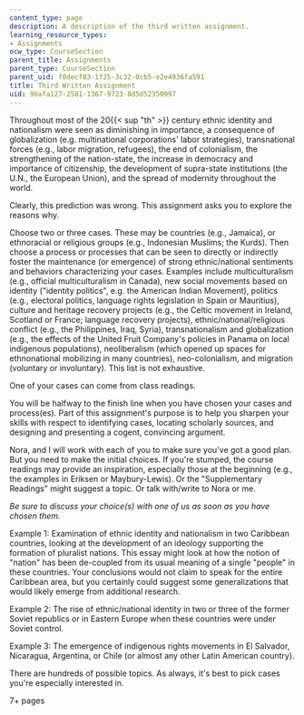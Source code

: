 ```yaml
---
content_type: page
description: A description of the third written assignment.
learning_resource_types:
- Assignments
ocw_type: CourseSection
parent_title: Assignments
parent_type: CourseSection
parent_uid: f0decf83-1f25-3c32-0cb5-e2e4936fa591
title: Third Written Assignment
uid: 9bafa127-2581-1367-9723-8d5d52350997
---
```


Throughout most of the 20{{< sup "th" >}} century ethnic identity and nationalism were seen as diminishing in importance, a consequence of globalization (e.g. multinational corporations' labor strategies), transnational forces (e.g., labor migration, refugees), the end of colonialism, the strengthening of the nation-state, the increase in democracy and importance of citizenship, the development of supra-state institutions (the U.N., the European Union), and the spread of modernity throughout the world.

Clearly, this prediction was wrong. This assignment asks you to explore the reasons why.

Choose two or three cases. These may be countries (e.g., Jamaica), or ethnoracial or religious groups (e.g., Indonesian Muslims; the Kurds). Then choose a process or processes that can be seen to directly or indirectly foster the maintenance (or emergence) of strong ethnic/national sentiments and behaviors characterizing your cases. Examples include multiculturalism (e.g., official multiculturalism in Canada), new social movements based on identity ("identity politics", e.g. the American Indian Movement), politics (e.g., electoral politics, language rights legislation in Spain or Mauritius), culture and heritage recovery projects (e.g., the Celtic movement in Ireland, Scotland or France; language recovery projects), ethnic/national/religious conflict (e.g., the Philippines, Iraq, Syria), transnationalism and globalization (e.g., the effects of the United Fruit Company's policies in Panama on local indigenous populations), neoliberalism (which opened up spaces for ethnonational mobilizing in many countries), neo-colonialism, and migration (voluntary or involuntary). This list is not exhaustive.

One of your cases can come from class readings.

You will be halfway to the finish line when you have chosen your cases and process(es). Part of this assignment's purpose is to help you sharpen your skills with respect to identifying cases, locating scholarly sources, and designing and presenting a cogent, convincing argument.

Nora, and I will work with each of you to make sure you've got a good plan. But you need to make the initial choices. If you're stumped, the course readings may provide an inspiration, especially those at the beginning (e.g., the examples in Eriksen or Maybury-Lewis). Or the "Supplementary Readings" might suggest a topic. Or talk with/write to Nora or me.

_Be sure to discuss your choice(s) with one of us as soon as you have chosen them._

Example 1: Examination of ethnic identity and nationalism in two Caribbean countries, looking at the development of an ideology supporting the formation of pluralist nations. This essay might look at how the notion of "nation" has been de-coupled from its usual meaning of a single "people" in these countries. Your conclusions would not claim to speak for the entire Caribbean area, but you certainly could suggest some generalizations that would likely emerge from additional research.

Example 2: The rise of ethnic/national identity in two or three of the former Soviet republics or in Eastern Europe when these countries were under Soviet control.

Example 3: The emergence of indigenous rights movements in El Salvador, Nicaragua, Argentina, or Chile (or almost any other Latin American country).

There are hundreds of possible topics. As always, it's best to pick cases you're especially interested in.

7+ pages